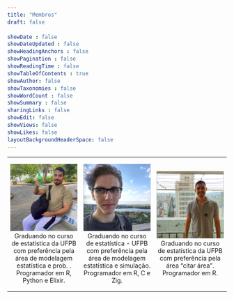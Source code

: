 ```yaml
---
title: "Membros"
draft: false

showDate : false
showDateUpdated : false
showHeadingAnchors : false
showPagination : false
showReadingTime : false
showTableOfContents : true
showAuthor: false
showTaxonomies : false 
showWordCount : false
showSummary : false
sharingLinks : false
showEdit: false
showViews: false
showLikes: false
layoutBackgroundHeaderSpace: false
---
```


<table style="width:100%;">
<colgroup>
<col style="width: 33%" />
<col style="width: 33%" />
<col style="width: 33%" />
</colgroup>
<tbody>
<tr class="odd">
<td style="text-align: center;"><div width="33.3%" data-layout-align="center">
<p><img src="gabriel.png" alt="Gabriel de Jesus Pereira" />
Graduando no curso de estatística da UFPB com preferência pela área de modelagem estatística e prob. . Programador em R, Python e Elixir.</p>
</div></td>
<td style="text-align: center;"><div width="33.3%" data-layout-align="center">
<p><img src="paulo.png" alt="Paulo R. S. Campana" />
Graduando no curso de estatística - UFPB com preferência pela área de modelagem estatística e simulação. Programador em R, C e Zig.</p>
</div></td>
<td style="text-align: center;"><div width="33.3%" data-layout-align="center">
<p><img src="rafhael.png" alt="Rafhael Aurélio da Silva" />
Graduando no curso de estatística da UFPB com preferência pela área “citar área”. Programador em R.</p>
</div></td>
</tr>
</tbody>
</table>
